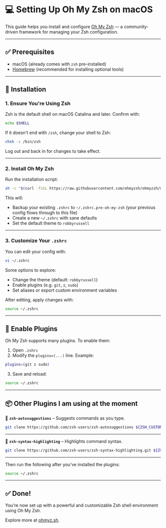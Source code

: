 # 💻 Setting Up Oh My Zsh on macOS

This guide helps you install and configure [Oh My Zsh](https://ohmyz.sh/) — a community-driven framework for managing your Zsh configuration.

---

## ✅ Prerequisites

- macOS (already comes with `zsh` pre-installed)
- [Homebrew](https://brew.sh) (recommended for installing optional tools)

---

## 🚀 Installation

### 1. Ensure You're Using Zsh

Zsh is the default shell on macOS Catalina and later. Confirm with:

```sh
echo $SHELL
```

If it doesn't end with `/zsh`, change your shell to Zsh:

```sh
chsh -s /bin/zsh
```

Log out and back in for changes to take effect.

---

### 2. Install Oh My Zsh

Run the installation script:

```sh
sh -c "$(curl -fsSL https://raw.githubusercontent.com/ohmyzsh/ohmyzsh/master/tools/install.sh)"
```

This will:

- Backup your existing `.zshrc` to `~/.zshrc.pre-oh-my-zsh` (your previous config flows through to this file)
- Create a new `~/.zshrc` with sane defaults
- Set the default theme to `robbyrussell`

---

### 3. Customize Your `.zshrc`

You can edit your config with:

```sh
vi ~/.zshrc
```

Some options to explore:
- Change the theme (default: `robbyrussell`)
- Enable plugins (e.g. `git`, `z`, `sudo`)
- Set aliases or export custom environment variables

After editing, apply changes with:

```sh
source ~/.zshrc
```

---

## 🔌 Enable Plugins

Oh My Zsh supports many plugins. To enable them:

1. Open `.zshrc`
2. Modify the `plugins=(...)` line. Example:

```sh
plugins=(git z sudo)
```

3. Save and reload:

```sh
source ~/.zshrc
```

---

## 📦 Other Plugins I am using at the moment

🔹 **`zsh-autosuggestions`** – Suggests commands as you type.
  
```sh
git clone https://github.com/zsh-users/zsh-autosuggestions ${ZSH_CUSTOM:-~/.oh-my-zsh/custom}/plugins/zsh-autosuggestions
```

---
🔹 **`zsh-syntax-highlighting`** – Highlights command syntax.

```sh
git clone https://github.com/zsh-users/zsh-syntax-highlighting.git ${ZSH_CUSTOM:-~/.oh-my-zsh/custom}/plugins/zsh-syntax-highlighting
```

---

Then run the following after you've installed the plugins:

```sh
source ~/.zshrc
```

---

## ✅ Done!

You're now set up with a powerful and customizable Zsh shell environment using Oh My Zsh.

Explore more at [ohmyz.sh](https://ohmyz.sh).